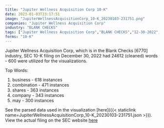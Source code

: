 ```yaml
---
title: "Jupiter Wellness Acquisition Corp 10-K"
date: 2023-01-03T23:17:51
image: "JupiterWellnessAcquisitionCorp_10-K_20230103-231751.png"
companies: "Jupiter Wellness Acquisition Corp"
industry: "BLANK CHECKS"
tags: ["Jupiter Wellness Acquisition Corp","BLANK CHECKS","12-30-2022","10-K"]
forms: "10-K"
---
```

Jupiter Wellness Acquisition Corp, which is in the Blank Checks [6770] industry, SEC 10-K filing on December 30, 2022 had 24612 (cleaned) words - 600 were utilized for the visualizations.

Top Words:
1. business - 618 instances
2. combination - 471 instances
3. shares - 363 instances
4. company - 343 instances
5. may - 300 instances


See the parsed data used in the visualization [here]({{< staticlink name=JupiterWellnessAcquisitionCorp_10-K_20230103-231751.json >}}).  
View the actual filing on the SEC website [here](https://www.sec.gov/Archives/edgar/data/1883799/0001493152-22-037163.txt)